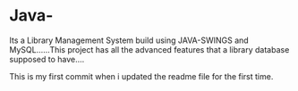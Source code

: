 # Java-
Its a Library Management System build using JAVA-SWINGS and MySQL......This project has all the advanced features that a library database supposed to have....

This is my first commit when i updated the readme file for the first time.